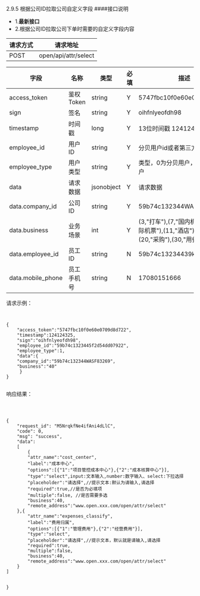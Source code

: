 2.9.5 根据公司ID拉取公司自定义字段
####接口说明
- 1.**最新接口**
- 2.根据公司ID拉取公司下单时需要的自定义字段内容



 请求方式 | 请求地址 
--- | --- 
 POST | open/api/attr/select
 

 字段 | 名称 | 类型 | 必填 | 描述 
 --- | --- | --- | --- | --- 
 access\_token | 鉴权Token | string | Y | 5747fbc10f0e60e0709d8d722 
 sign | 签名 | string | Y | oihfnlyeofdh98 
 timestamp | 时间戳 | long | Y | 13位时间戳  1241243250000 
 employee\_id | 用户ID | string | Y | 分贝用户id或者第三方用户id 
 employee\_type | 用户类型 | string | Y |  类型，0为分贝用户，1为第三方用户 
 data |  请求数据 | jsonobject | Y |请求数据
 data.company_id |公司ID| string | Y |59b74c132344WASF83269
 data.business |业务场景| int | Y |(3,"打车"),(7,"国内机票"),(40,"国际机票"),(11,"酒店"),(15,"火车"),(20,"采购"),(30,"用餐"）
 data.employee_id |员工ID| string | N |59b74c13234439kd89ws8ow
 data.mobile_phone |员工手机号| string | N |17080151666


请求示例：

```


{
    "access_token":"5747fbc10f0e60e0709d8d722",
    "timestamp":124124325,
    "sign":"oihfnlyeofdh98",
    "employee_id":"59b74c1323445f2d54dd07922",
    "employee_type":1,
    "data":{  
    "company_id":"59b74c132344WASF83269",
    "business":"40"        
     }
}


```

响应结果：

```



{
    "request_id": "M5NrqkfNe4ifAni4dLlC",
    "code": 0,
    "msg": "success",
    "data": 
    [
        {
        "attr_name":"cost_center",
        "label":"成本中心",
        "options":[{"1":"项目管控成本中心"},{"2":"成本核算中心"}],
        "type":"select",input:文本输入,number:数字输入、select:下拉选择
        "placeholder":"请选择",//提示文本:默认为请输入,请选择
        "required":true,//是否为必填项
        "multiple":false, //是否需要多选
        "business":40,
        "remote_address":"www.open.xxx.com/open/attr/select"  
    },{
        "attr_name":"expenses_classify",
        "label":"费用归属",
        "options":[{"1":"管理费用"},{"2":"经营费用"}],
        "type":"select",
        "placeholder":"请选择",//提示文本，默认就是请输入,请选择
        "required":true,
        "multiple":false,
        "business":40,
        "remote_address":"www.open.xxx.com/open/attr/select"
    }
]
     
    
}




```



